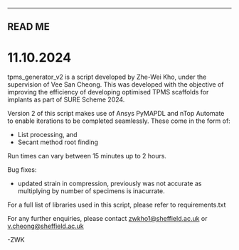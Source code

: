 --------------------
READ ME
--------------------
# 11.10.2024

tpms_generator_v2 is a script developed by Zhe-Wei Kho, under the supervision of Vee San Cheong. This was developed with the objective of improving the efficiency of developing optimised TPMS scaffolds for implants as part of SURE Scheme 2024.

Version 2 of this script makes use of Ansys PyMAPDL and nTop Automate to enable iterations to be completed seamlessly. These come in the form of:
- List processing, and
- Secant method root finding

Run times can vary between 15 minutes up to 2 hours.

Bug fixes:
- updated strain in compression, previously was not accurate as multiplying by number of specimens is inacurrate.

For a full list of libraries used in this script, please refer to requirements.txt

For any further enquiries, please contact zwkho1@sheffield.ac.uk or v.cheong@sheffield.ac.uk

-ZWK